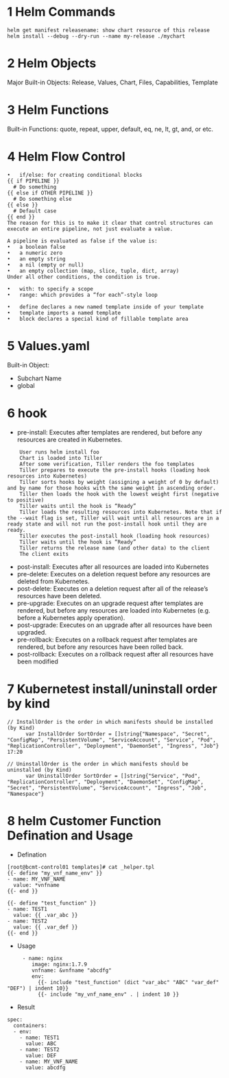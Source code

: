 # 1 Helm Commands
```
helm get manifest releasename: show chart resource of this release
helm install --debug --dry-run --name my-release ./mychart
```
# 2 Helm Objects
Major Built-in Objects: Release, Values, Chart, Files, Capabilities, Template

# 3 Helm Functions
Built-in Functions: quote, repeat, upper, default, eq, ne, lt, gt, and, or etc.

# 4 Helm Flow Control
```
•	if/else: for creating conditional blocks
{{ if PIPELINE }}
  # Do something
{{ else if OTHER PIPELINE }}
  # Do something else
{{ else }}
  # Default case
{{ end }}
The reason for this is to make it clear that control structures can execute an entire pipeline, not just evaluate a value.

A pipeline is evaluated as false if the value is:
•	a boolean false
•	a numeric zero
•	an empty string
•	a nil (empty or null)
•	an empty collection (map, slice, tuple, dict, array)
Under all other conditions, the condition is true.

•	with: to specify a scope
•	range: which provides a “for each”-style loop

•	define declares a new named template inside of your template
•	template imports a named template
•	block declares a special kind of fillable template area

```
# 5 Values.yaml
Built-in Object: 
* Subchart Name
* global

# 6 hook

* pre-install: Executes after templates are rendered, but before any resources are created in Kubernetes.
```
    User runs helm install foo
    Chart is loaded into Tiller
    After some verification, Tiller renders the foo templates
    Tiller prepares to execute the pre-install hooks (loading hook resources into Kubernetes)
    Tiller sorts hooks by weight (assigning a weight of 0 by default) and by name for those hooks with the same weight in ascending order.
    Tiller then loads the hook with the lowest weight first (negative to positive)
    Tiller waits until the hook is “Ready”
    Tiller loads the resulting resources into Kubernetes. Note that if the --wait flag is set, Tiller will wait until all resources are in a ready state and will not run the post-install hook until they are ready.
    Tiller executes the post-install hook (loading hook resources)
    Tiller waits until the hook is “Ready”
    Tiller returns the release name (and other data) to the client
    The client exits
```
* post-install: Executes after all resources are loaded into Kubernetes
* pre-delete: Executes on a deletion request before any resources are deleted from Kubernetes.
* post-delete: Executes on a deletion request after all of the release’s resources have been deleted.
* pre-upgrade: Executes on an upgrade request after templates are rendered, but before any resources are loaded into Kubernetes (e.g. before a Kubernetes apply operation).
* post-upgrade: Executes on an upgrade after all resources have been upgraded.
* pre-rollback: Executes on a rollback request after templates are rendered, but before any resources have been rolled back.
* post-rollback: Executes on a rollback request after all resources have been modified

# 7 Kubernetest install/uninstall order by kind
```
// InstallOrder is the order in which manifests should be installed (by Kind)
      var InstallOrder SortOrder = []string{"Namespace", "Secret", "ConfigMap", "PersistentVolume", "ServiceAccount", "Service", "Pod", "ReplicationController", "Deployment", "DaemonSet", "Ingress", "Job"} 
17:20 

// UninstallOrder is the order in which manifests should be uninstalled (by Kind)
      var UninstallOrder SortOrder = []string{"Service", "Pod", "ReplicationController", "Deployment", "DaemonSet", "ConfigMap", "Secret", "PersistentVolume", "ServiceAccount", "Ingress", "Job", "Namespace"} 
```
# 8 helm Customer Function Defination and Usage
* Defination
```
[root@bcmt-control01 templates]# cat _helper.tpl
{{- define "my_vnf_name_env" }}
- name: MY_VNF_NAME
  value: *vnfname
{{- end }}

{{- define "test_function" }}
- name: TEST1
  value: {{ .var_abc }}
- name: TEST2
  value: {{ .var_def }}
{{- end }}
```
* Usage
```
     - name: nginx
        image: nginx:1.7.9
        vnfname: &vnfname "abcdfg"
        env:
          {{- include "test_function" (dict "var_abc" "ABC" "var_def" "DEF") | indent 10}}
          {{- include "my_vnf_name_env" . | indent 10 }}
```
* Result
```
spec:
  containers:
  - env:
    - name: TEST1
      value: ABC
    - name: TEST2
      value: DEF
    - name: MY_VNF_NAME
      value: abcdfg
```
